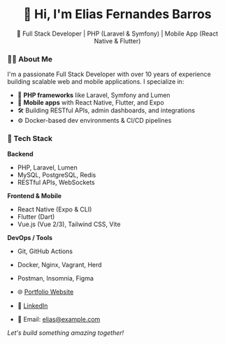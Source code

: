 <h1 align="center">👋 Hi, I'm Elias Fernandes Barros</h1>

<p align="center">
  🚀 Full Stack Developer | PHP (Laravel & Symfony) | Mobile App (React Native & Flutter)  
</p>

### 🧑‍💻 About Me

I'm a passionate Full Stack Developer with over 10 years of experience building scalable web and mobile applications. I specialize in:

- 🧩 **PHP frameworks** like Laravel, Symfony and Lumen
- 📱 **Mobile apps** with React Native, Flutter, and Expo
- 🛠️ Building RESTful APIs, admin dashboards, and integrations
- ⚙️ Docker-based dev environments & CI/CD pipelines

### 🔧 Tech Stack

**Backend**
- PHP, Laravel, Lumen
- MySQL, PostgreSQL, Redis
- RESTful APIs, WebSockets

**Frontend & Mobile**
- React Native (Expo & CLI)
- Flutter (Dart)
- Vue.js (Vue 2/3), Tailwind CSS, Vite

**DevOps / Tools**
- Git, GitHub Actions
- Docker, Nginx, Vagrant, Herd
- Postman, Insomnia, Figma

- 🌐 [Portfolio Website](https://your-portfolio.com)
- 💼 [LinkedIn](https://linkedin.com/in/yourprofile)
- 📧 Email: elias@example.com

*Let's build something amazing together!*

